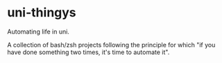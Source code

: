 # uni-thingys
Automating life in uni.

A collection of bash/zsh projects following the principle for which "if you have done something two times, it's time to automate it".
